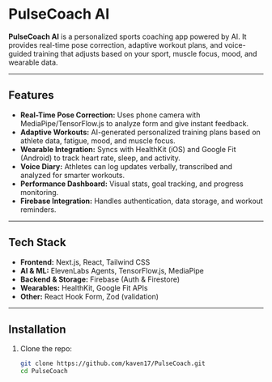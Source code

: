 # PulseCoach AI

**PulseCoach AI** is a personalized sports coaching app powered by AI. It provides real-time pose correction, adaptive workout plans, and voice-guided training that adjusts based on your sport, muscle focus, mood, and wearable data.

---

## Features

- **Real-Time Pose Correction:** Uses phone camera with MediaPipe/TensorFlow.js to analyze form and give instant feedback.
- **Adaptive Workouts:** AI-generated personalized training plans based on athlete data, fatigue, mood, and muscle focus.
- **Wearable Integration:** Syncs with HealthKit (iOS) and Google Fit (Android) to track heart rate, sleep, and activity.
- **Voice Diary:** Athletes can log updates verbally, transcribed and analyzed for smarter workouts.
- **Performance Dashboard:** Visual stats, goal tracking, and progress monitoring.
- **Firebase Integration:** Handles authentication, data storage, and workout reminders.

---

## Tech Stack

- **Frontend:** Next.js, React, Tailwind CSS  
- **AI & ML:** ElevenLabs Agents, TensorFlow.js, MediaPipe  
- **Backend & Storage:** Firebase (Auth & Firestore)  
- **Wearables:** HealthKit, Google Fit APIs  
- **Other:** React Hook Form, Zod (validation)

---

## Installation

1. Clone the repo:

   ```bash
   git clone https://github.com/kaven17/PulseCoach.git
   cd PulseCoach

